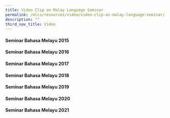 ```yaml
---
title: Video Clip on Malay Language Seminar
permalink: /mlcs/resources/video/video-clip-on-malay-language-seminar/
description: ""
third_nav_title: Video
---
```

#### Seminar Bahasa Melayu 2015

#### Seminar Bahasa Melayu 2016

#### Seminar Bahasa Melayu 2017

#### Seminar Bahasa Melayu 2018

#### Seminar Bahasa Melayu 2019

#### Seminar Bahasa Melayu 2020

#### Seminar Bahasa Melayu 2021